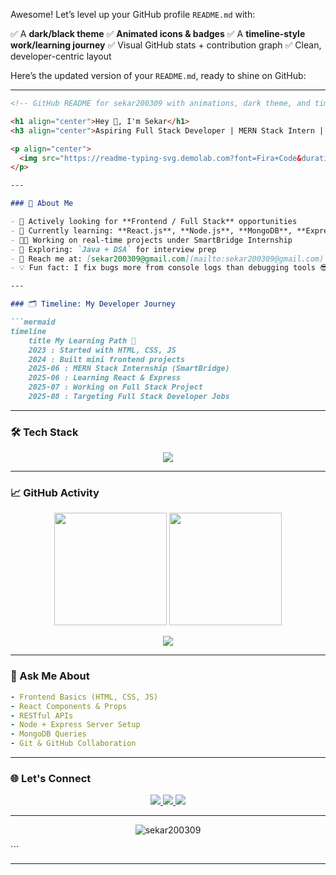 Awesome! Let’s level up your GitHub profile `README.md` with:

✅ A **dark/black theme**
✅ **Animated icons & badges**
✅ A **timeline-style work/learning journey**
✅ Visual GitHub stats + contribution graph
✅ Clean, developer-centric layout

Here’s the updated version of your `README.md`, ready to shine on GitHub:

---

````markdown
<!-- GitHub README for sekar200309 with animations, dark theme, and timeline -->

<h1 align="center">Hey 👋, I'm Sekar</h1>
<h3 align="center">Aspiring Full Stack Developer | MERN Stack Intern | Code Enthusiast</h3>

<p align="center">
  <img src="https://readme-typing-svg.demolab.com?font=Fira+Code&duration=2500&pause=500&color=00F7FF&center=true&vCenter=true&width=435&lines=Full+Stack+Web+Developer;MERN+Stack+Intern;Java+%2B+DSA+Learner;Open+Source+Contributor" alt="Typing SVG" />
</p>

---

### 🧠 About Me

- 🔭 Actively looking for **Frontend / Full Stack** opportunities  
- 🌱 Currently learning: **React.js**, **Node.js**, **MongoDB**, **Express.js**  
- 🧑‍💻 Working on real-time projects under SmartBridge Internship  
- 🧩 Exploring: `Java + DSA` for interview prep  
- 📧 Reach me at: [sekar200309@gmail.com](mailto:sekar200309@gmail.com)  
- 💡 Fun fact: I fix bugs more from console logs than debugging tools 😎  

---

### 🗂️ Timeline: My Developer Journey

```mermaid
timeline
    title My Learning Path 🚀
    2023 : Started with HTML, CSS, JS
    2024 : Built mini frontend projects
    2025-06 : MERN Stack Internship (SmartBridge)
    2025-06 : Learning React & Express
    2025-07 : Working on Full Stack Project
    2025-08 : Targeting Full Stack Developer Jobs
````

---

### 🛠️ Tech Stack

<p align="center">
  <img src="https://skillicons.dev/icons?i=html,css,js,react,nodejs,express,mongodb,java,git,github,tailwind,vscode,figma" />
</p>

---

### 📈 GitHub Activity

<p align="center">
  <img src="https://github-readme-stats.vercel.app/api?username=sekar200309&show_icons=true&theme=radical" height="180px"/>
  <img src="https://github-readme-streak-stats.herokuapp.com?user=sekar200309&theme=radical" height="180px"/>
</p>

<p align="center">
  <img src="https://github-readme-activity-graph.vercel.app/graph?username=sekar200309&theme=dracula&area=true&hide_border=true" />
</p>

---

### 💬 Ask Me About

```yaml
- Frontend Basics (HTML, CSS, JS)
- React Components & Props
- RESTful APIs
- Node + Express Server Setup
- MongoDB Queries
- Git & GitHub Collaboration
```

---

### 🌐 Let's Connect

<p align="center">
  <a href="https://linkedin.com/in/sekar200309" target="_blank">
    <img src="https://img.shields.io/badge/LinkedIn-0A66C2?style=for-the-badge&logo=linkedin&logoColor=white" />
  </a>
  <a href="mailto:sekar200309@gmail.com">
    <img src="https://img.shields.io/badge/Gmail-D14836?style=for-the-badge&logo=gmail&logoColor=white" />
  </a>
  <a href="https://github.com/sekar200309" target="_blank">
    <img src="https://img.shields.io/badge/GitHub-100000?style=for-the-badge&logo=github&logoColor=white" />
  </a>
</p>

---

<p align="center">
  <img src="https://komarev.com/ghpvc/?username=sekar200309&label=Profile+views&color=blueviolet&style=flat" alt="sekar200309" />
</p>
```

---
